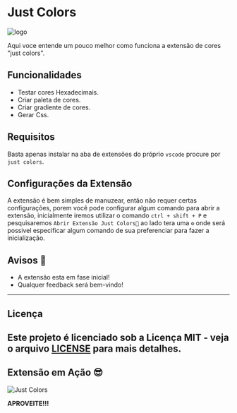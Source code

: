 # Just Colors

![logo](imgs/just.png)

Aqui voce entende um pouco melhor como funciona a extensão de cores "just colors".

## Funcionalidades

- Testar cores Hexadecimais.
- Criar paleta de cores.
- Criar gradiente de cores.
- Gerar Css.

## Requisitos

Basta apenas instalar na aba de extensões do próprio `vscode` procure por `just colors`.

## Configurações da Extensão

A extensão é bem simples de manuzear, então não requer certas configurações, porem você pode configurar algum comando para abrir a extensão, inicialmente iremos utilizar o comando `ctrl + shift + P` e pesquisaremos `Abrir Extensão Just Colors🎨` ao lado tera uma `⚙` onde será possivel especificar algum comando de sua preferenciar para fazer a inicialização.

## Avisos 📢

- A extensão esta em fase inicial!
- Qualquer feedback será bem-vindo!

---

## Licença

## Este projeto é licenciado sob a Licença MIT - veja o arquivo [LICENSE](LICENSE) para mais detalhes.

## Extensão em Ação 😎

![Just Colors](imgs/extensao.png)

**APROVEITE!!!**
